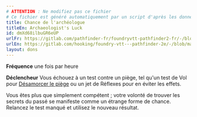 ```yaml
---
# ATTENTION : Ne modifiez pas ce fichier
# Ce fichier est généré automatiquement par un script d'après les données du module Foundry VTT officiel et de sa traduction
title: Chance de l'archéologue
titleEn: Archaeologist's Luck
id: dmXd68ilbuGR6eUP
urlFr: https://gitlab.com/pathfinder-fr/foundryvtt-pathfinder2-fr/-/blob/master/data/feats/dmXd68ilbuGR6eUP.htm
urlEn: https://gitlab.com/hooking/foundry-vtt---pathfinder-2e/-/blob/master/packs/data/feats.db/archaeologist-s-luck.json
layout: dons
---
```

**Fréquence** une fois par heure

**Déclencheur** Vous échouez à un test contre un piège, tel qu'un test de Vol pour [Désamorcer le piège](../actions/désamorcer-un-dispositif.html) ou un jet de Réflexes pour en éviter les effets.

Vous êtes plus que simplement compétent ; votre volonté de trouver les secrets du passé se manifeste comme un étrange forme de chance. Relancez le test manqué et utilisez le nouveau résultat.
